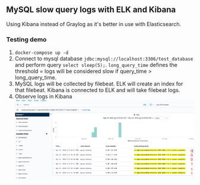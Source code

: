 ## MySQL slow query logs with ELK and Kibana

Using Kibana instead of Graylog as it's better in use with Elasticsearch.

### Testing demo
1. `docker-compose up -d`
2. Connect to mysql database `jdbc:mysql://localhost:3306/test_database` and perform query `select sleep(5);`. `long_query_time` defines the threshold = logs will be considered slow if query_time > long_query_time.
3. MySQL logs will be collected by filebeat. ELK will create an index for that filebeat. Kibana is connected to ELK and will take filebeat logs.
4. Observe logs in Kibana
![img.png](screenshots/img.png)